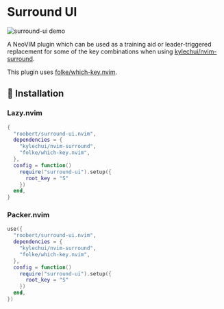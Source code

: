 # Surround UI

![surround-ui demo](https://user-images.githubusercontent.com/226654/215343170-a2d9da04-0de2-4a9f-9eb2-72f136ebe9cf.gif)

A NeoVIM plugin which can be used as a training aid or leader-triggered replacement for
some of the key combinations when using
[kylechui/nvim-surround](https://github.com/kylechui/nvim-surround). 

This plugin uses [folke/which-key.nvim](https://github.com/folke/which-key.nvim).

## :rocket: Installation

### Lazy.nvim

``` lua
{
  "roobert/surround-ui.nvim",
  dependencies = {
    "kylechui/nvim-surround",
    "folke/which-key.nvim",
  },
  config = function()
    require("surround-ui").setup({
      root_key = "S"
    })
  end,
}
```

### Packer.nvim

``` lua
use({
  "roobert/surround-ui.nvim",
  dependencies = {
    "kylechui/nvim-surround",
    "folke/which-key.nvim",
  },
  config = function()
    require("surround-ui").setup({
      root_key = "S"
    })
  end,
})
```
